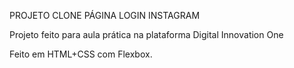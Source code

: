 PROJETO CLONE PÁGINA LOGIN INSTAGRAM

Projeto feito para aula prática na plataforma Digital Innovation One

Feito em HTML+CSS com Flexbox.